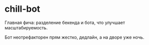 # chill-bot
Главная фича: разделение бекенда и бота, что улучшает масштабируемость.

Бот неотрефакторен прям жестко, дедлайн, а на дворе уже ночь.

